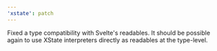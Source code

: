 ```yaml
---
'xstate': patch
---
```


Fixed a type compatibility with Svelte's readables. It should be possible again to use XState interpreters directly as readables at the type-level.
